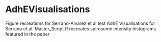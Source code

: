 # AdhEVisualisations
Figure recreations for Serrano-Alvarez et al
test
AdhE Visualisations for Serrano et al. Master_Script.R recreates spirosome intensity histograms featured in the paper
